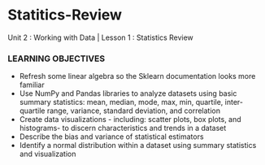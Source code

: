 # Statitics-Review
Unit 2 : Working with Data | Lesson 1 : Statistics Review


### LEARNING OBJECTIVES

- Refresh some linear algebra so the Sklearn documentation looks more familiar
- Use NumPy and Pandas libraries to analyze datasets using basic summary statistics: mean, median, mode, max, min, quartile, inter-quartile range, variance, standard deviation, and correlation
- Create data visualizations - including: scatter plots, box plots, and histograms- to discern characteristics and trends in a dataset
- Describe the bias and variance of statistical estimators
- Identify a normal distribution within a dataset using summary statistics and visualization
